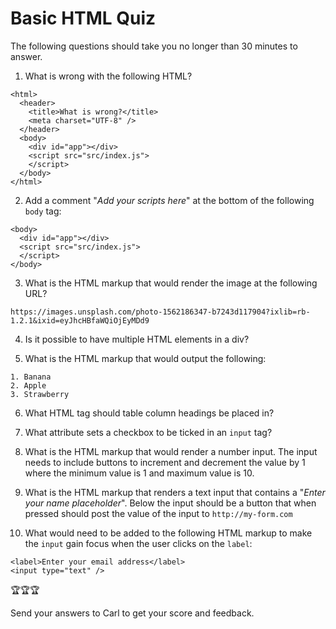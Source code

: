 # Basic HTML Quiz

The following questions should take you no longer than 30 minutes to answer.  

1. What is wrong with the following HTML?
```
<html>
  <header>
    <title>What is wrong?</title>
    <meta charset="UTF-8" />
  </header>
  <body>
    <div id="app"></div>
    <script src="src/index.js">
    </script>
  </body>
</html>
```

2. Add a comment "*Add your scripts here*" at the bottom of the following `body` tag:
```
<body>
  <div id="app"></div>
  <script src="src/index.js">
  </script>
</body>
```

3. What is the HTML markup that would render the image at the following URL?
```
https://images.unsplash.com/photo-1562186347-b7243d117904?ixlib=rb-1.2.1&ixid=eyJhcHBfaWQiOjEyMDd9
```

4. Is it possible to have multiple HTML elements in a div?

5. What is the HTML markup that would output the following:
```
1. Banana
2. Apple
3. Strawberry
```
6. What HTML tag should table column headings be placed in?

7. What attribute sets a checkbox to be ticked in an `input` tag?

8. What is the HTML markup that would render a number input. The input needs to include buttons to increment and decrement the value by 1 where the minimum value is 1 and maximum value is 10. 

9. What is the HTML markup that renders a text input that contains a "*Enter your name placeholder*". Below the input should be a button that when pressed should post the value of the input to `http://my-form.com`

10. What would need to be added to the following HTML markup to make the `input` gain focus when the user clicks on the `label`: 
```
<label>Enter your email address</label>
<input type="text" />
```
   
🏆🏆🏆   

Send your answers to Carl to get your score and feedback. 


